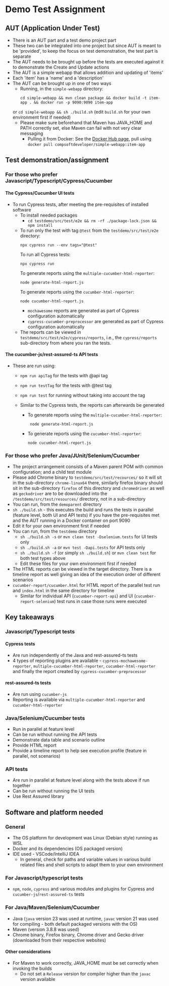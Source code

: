 # Demo Test Assignment

## AUT (Application Under Test)

* There is an AUT part and a test demo project part
* These two can be integrated into one project but since AUT is meant to be 'provided', to keep the focus on test
  demonstration, the test part is separate
* The AUT needs to be brought up before the tests are executed against it to demonstrate the Create and Update actions
* The AUT is a simple webapp that allows addition and updating of 'items'
* Each 'item' has a 'name' and a 'description'
* The AUT can be brought up in one of two ways
  * Running, in the `simple-webapp` directory:
    ```
    cd simple-webapp && mvn clean package && docker build -t item-app . && docker run -p 9090:9090 item-app
    ``` 
  or
  `cd simple-webapp && sh ./build.sh` (edit `build.sh` for your own environment first if needed)
  * Please make sure beforehand that Maven has JAVA_HOME and PATH correctly set, else Maven can fail with not very
    clear
    messaging
    * Pulling it from Docker: See the [Docker Hub page](https://hub.docker.com/r/compsoftdeveloper/simple-webapp),
      pull using `docker pull compsoftdeveloper/simple-webapp:item-app`

## Test demonstration/assignment

### For those who prefer Javascript/Typescript/Cypress/Cucumber

#### The Cypress/Cucumber UI tests

* To run Cypress tests, after meeting the pre-requisites of installed software
  * To install needed packages
    * `cd testdemo/src/test/e2e && rm -rf ./package-lock.json && npm install`
  * To run only the test with tag `@test` from the `testdemo/src/test/e2e` directory:
    ```
    npx cypress run --env tags="@test"  
    ```
    To run all Cypress tests:
    ```
    npx cypress run
    ```
    To generate reports using the `multiple-cucumber-html-reporter`:
    ```
    node generate-html-report.js 
    ```
    To generate reports using the `cucumber-html-reporter`:
    ```
    node cucumber-html-report.js
    ```
    * `mochawesome` reports are generated as part of Cypress configuration automatically
    * `cypress-cucumber-preprocessor` are generated as part of Cypress configuration automatically
  * The reports can be viewed in `testdemo/src/test/e2e/cypress/reports`, i.e., the `cypress/reports` sub-directory
    from where you ran the tests.

#### The cucumber-js/rest-assured-ts API tests

* These are run using:
  * `npm run apiTag` for the tests with @api tag
  * `npm run testTag` for the tests with @test tag
  * `npm run test` for running without taking into account the tag
  * Similar to the Cypress tests, the reports can afterwards be generated

    * To generate reports using the `multiple-cucumber-html-reporter`:
      ```
       node generate-html-report.js
      ```
    * To generate reports using the `cucumber-html-reporter`:
      ```
      node cucumber-html-report.js
      ```

### For those who prefer Java/JUnit/Selenium/Cucumber

* The project arrangement consists of a Maven parent POM with common configuration; and a child test module
* Please add Chrome binary to `testdemo/src/test/recources/` so it will sit in the sub-directory `chrome-linux64` there,
  similarly firefox binary should sit in the sub-directory `firefox` of this directory and `chromedriver` as well as
  `geckodriver` are to be downloaded into the `/testdemo/src/test/resources/` directory, not in a sub-directory
* You can run, from the `demoparent` directory
* `sh ./build.sh` - this executes the build and runs the tests in parallel (feature level, both UI and API tests) if you
  have the pre-requisites met and the AUT running in a Docker container on port 9090
* Edit it for your own environment first if needed
* You can run, from the `testdemo` directory
  * `sh ./build.sh -s` or `mvn clean test -Dselenium.tests` for UI tests only
  * `sh ./build.sh -a` or `mvn test -Dapi.tests` for API tests only
  * `sh ./build.sh -f` (or simply `sh ./build.sh`) or `mvn clean test` for both test types above
  * Edit these files for your own environment first if needed
* The HTML reports can be viewed in the target directory. There is a timeline report as well giving an idea of the
  execution order of different scenarios
* `cucumber-report/cucumber.html` for HTML report of the parallel test run and `index.html` in the same directory for
  timeline
  * Similar for individual API (`cucumber-report-api`) and UI (`cucumber-report-selenium`) test runs in case those
    runs were executed

## Key takeaways

### Javascript/Typescript tests

#### Cypress tests

* Are run independently of the Java and rest-assured-ts tests
* 4 types of reporting plugins are available - `cypress-mochawesome-reporter`, `multiple-cucumber-html-reporter`,
  `cucumber-html-reporter` and finally the report created by `cypress-cucumber-preprocessor`

#### rest-assured-ts tests

* Are run using `cucumber-js`
* Reporting is available via `multiple-cucumber-html-reporter` and `cucumber-html-reporter`

### Java/Selenium/Cucumber tests

* Run in parallel at feature level
* Can be run without running the API tests
* Demonstrate data table and scenario outline
* Provide HTML report
* Provide a timeline report to help see execution profile (feature in parallel, not scenarios)

### API tests

* Are run in parallel at feature level along with the tests above if run together
* Can be run without running the UI tests
* Use Rest Assured library

## Software and platform needed

### General

* The OS platform for development was Linux (Debian style) running as WSL
* Docker and its dependencies (OS packaged version)
* IDE used - VSCode/IntelliJ IDEA
  * In general, check for paths and variable values in various build related files and shell scripts to adapt them to
    your own environment

### For Javascript/typescript tests
* `npm`, `node`, `cypress` and various modules and plugins for Cypress and `cucumber-js`/`rest-assured-ts` tests

### For Java/Maven/Selenium/Cucumber

* Java (`java` version 23 was used at runtime, `javac` version 21 was used for compiling - both default packaged
  versions with the OS)
* Maven (version 3.8.8 was used)
* Chrome binary, Firefox binary, Chrome driver and Gecko driver (downloaded from their respective websites)

#### Other considerations

* For Maven to work correctly, JAVA_HOME must be set correctly when invoking the builds
  * Do not set a `Release` version for compiler higher than the `javac` version available 


